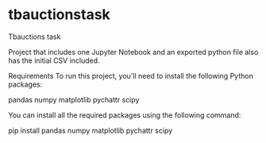 # tbauctionstask
Tbauctions task

Project that includes one Jupyter Notebook and an exported python file also has the initial CSV included.

Requirements
To run this project, you'll need to install the following Python packages:

pandas
numpy
matplotlib
pychattr
scipy

You can install all the required packages using the following command:

pip install pandas numpy matplotlib pychattr scipy
